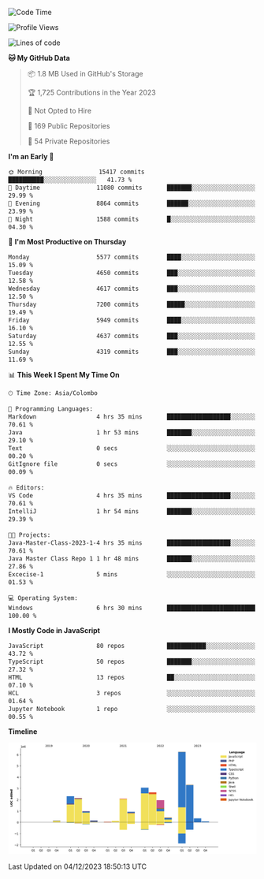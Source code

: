 
<!--START_SECTION:waka-->
![Code Time](http://img.shields.io/badge/Code%20Time-1%2C444%20hrs%2027%20mins-blue)

![Profile Views](http://img.shields.io/badge/Profile%20Views-5-blue)

![Lines of code](https://img.shields.io/badge/From%20Hello%20World%20I%27ve%20Written-27.0%20million%20lines%20of%20code-blue)

**🐱 My GitHub Data** 

> 📦 1.8 MB Used in GitHub's Storage 
 > 
> 🏆 1,725 Contributions in the Year 2023
 > 
> 🚫 Not Opted to Hire
 > 
> 📜 169 Public Repositories 
 > 
> 🔑 54 Private Repositories 
 > 
**I'm an Early 🐤** 

```text
🌞 Morning                15417 commits       ██████████░░░░░░░░░░░░░░░   41.73 % 
🌆 Daytime                11080 commits       ███████░░░░░░░░░░░░░░░░░░   29.99 % 
🌃 Evening                8864 commits        ██████░░░░░░░░░░░░░░░░░░░   23.99 % 
🌙 Night                  1588 commits        █░░░░░░░░░░░░░░░░░░░░░░░░   04.30 % 
```
📅 **I'm Most Productive on Thursday** 

```text
Monday                   5577 commits        ████░░░░░░░░░░░░░░░░░░░░░   15.09 % 
Tuesday                  4650 commits        ███░░░░░░░░░░░░░░░░░░░░░░   12.58 % 
Wednesday                4617 commits        ███░░░░░░░░░░░░░░░░░░░░░░   12.50 % 
Thursday                 7200 commits        █████░░░░░░░░░░░░░░░░░░░░   19.49 % 
Friday                   5949 commits        ████░░░░░░░░░░░░░░░░░░░░░   16.10 % 
Saturday                 4637 commits        ███░░░░░░░░░░░░░░░░░░░░░░   12.55 % 
Sunday                   4319 commits        ███░░░░░░░░░░░░░░░░░░░░░░   11.69 % 
```


📊 **This Week I Spent My Time On** 

```text
🕑︎ Time Zone: Asia/Colombo

💬 Programming Languages: 
Markdown                 4 hrs 35 mins       ██████████████████░░░░░░░   70.61 % 
Java                     1 hr 53 mins        ███████░░░░░░░░░░░░░░░░░░   29.10 % 
Text                     0 secs              ░░░░░░░░░░░░░░░░░░░░░░░░░   00.20 % 
GitIgnore file           0 secs              ░░░░░░░░░░░░░░░░░░░░░░░░░   00.09 % 

🔥 Editors: 
VS Code                  4 hrs 35 mins       ██████████████████░░░░░░░   70.61 % 
IntelliJ                 1 hr 54 mins        ███████░░░░░░░░░░░░░░░░░░   29.39 % 

🐱‍💻 Projects: 
Java-Master-Class-2023-1-4 hrs 35 mins       ██████████████████░░░░░░░   70.61 % 
Java Master Class Repo 1 1 hr 48 mins        ███████░░░░░░░░░░░░░░░░░░   27.86 % 
Excecise-1               5 mins              ░░░░░░░░░░░░░░░░░░░░░░░░░   01.53 % 

💻 Operating System: 
Windows                  6 hrs 30 mins       █████████████████████████   100.00 % 
```

**I Mostly Code in JavaScript** 

```text
JavaScript               80 repos            ███████████░░░░░░░░░░░░░░   43.72 % 
TypeScript               50 repos            ███████░░░░░░░░░░░░░░░░░░   27.32 % 
HTML                     13 repos            ██░░░░░░░░░░░░░░░░░░░░░░░   07.10 % 
HCL                      3 repos             ░░░░░░░░░░░░░░░░░░░░░░░░░   01.64 % 
Jupyter Notebook         1 repo              ░░░░░░░░░░░░░░░░░░░░░░░░░   00.55 % 
```



**Timeline**

![Lines of Code chart](https://raw.githubusercontent.com/ccweerasinghe1994/ccweerasinghe1994/master/assets/bar_graph.png)


 Last Updated on 04/12/2023 18:50:13 UTC
<!--END_SECTION:waka-->
